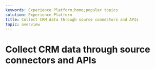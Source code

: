 ```yaml
---
keywords: Experience Platform;home;popular topics
solution: Experience Platform
title: Collect CRM data through source connectors and APIs
topic: overview
---
```


# Collect CRM data through source connectors and APIs